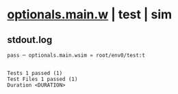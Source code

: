 # [optionals.main.w](../../../../../examples/tests/valid/optionals.main.w) | test | sim

## stdout.log
```log
pass ─ optionals.main.wsim » root/env0/test:t
 
 
Tests 1 passed (1)
Test Files 1 passed (1)
Duration <DURATION>
```

